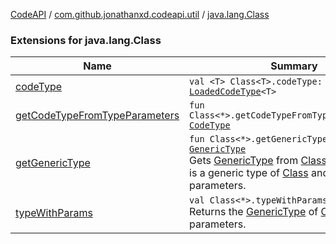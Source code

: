 [CodeAPI](../../index.md) / [com.github.jonathanxd.codeapi.util](../index.md) / [java.lang.Class](.)

### Extensions for java.lang.Class

| Name | Summary |
|---|---|
| [codeType](code-type.md) | `val <T> Class<T>.codeType: `[`LoadedCodeType`](../../com.github.jonathanxd.codeapi.type/-loaded-code-type/index.md)`<T>` |
| [getCodeTypeFromTypeParameters](get-code-type-from-type-parameters.md) | `fun Class<*>.getCodeTypeFromTypeParameters(): `[`CodeType`](../../com.github.jonathanxd.codeapi.type/-code-type/index.md) |
| [getGenericType](get-generic-type.md) | `fun Class<*>.getGenericType(): `[`GenericType`](../../com.github.jonathanxd.codeapi.type/-generic-type/index.md)<br>Gets [GenericType](../../com.github.jonathanxd.codeapi.type/-generic-type/index.md) from [Class](#). Returned type is a generic type of [Class](#) and type parameters. |
| [typeWithParams](type-with-params.md) | `val Class<*>.typeWithParams: `[`GenericType`](../../com.github.jonathanxd.codeapi.type/-generic-type/index.md)<br>Returns the [GenericType](../../com.github.jonathanxd.codeapi.type/-generic-type/index.md) of [Class](#) with its parameters. |

